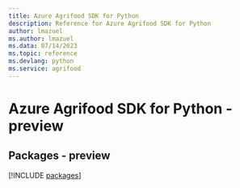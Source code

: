 ```yaml
---
title: Azure Agrifood SDK for Python
description: Reference for Azure Agrifood SDK for Python
author: lmazuel
ms.author: lmazuel
ms.data: 07/14/2023
ms.topic: reference
ms.devlang: python
ms.service: agrifood
---
```

# Azure Agrifood SDK for Python - preview
## Packages - preview
[!INCLUDE [packages](agrifood-index.md)]